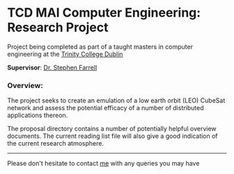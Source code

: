 # TCD MAI Computer Engineering: Research Project

Project being completed as part of a taught masters in computer engineering at the [Trinity College Dublin](tcd.ie)

__Supervisor__: [Dr. Stephen Farrell](https://www.cs.tcd.ie/Stephen.Farrell/)

### Overview:
The project seeks to create an emulation of a low earth orbit (LEO) CubeSat network and assess the potential efficacy of a number of distributed applications thereon.

The proposal directory contains a number of potentially helpful overview documents. The current reading list file will also give a good indication of the current research atmosphere. 

---

Please don't hesitate to contact [me](mailto:stennis@tcd.ie) with any queries you may have
